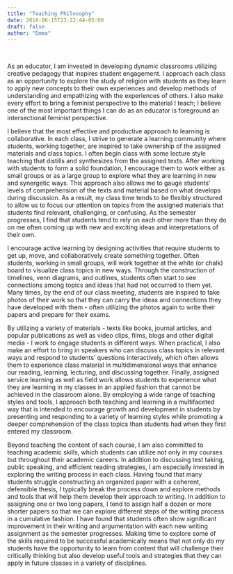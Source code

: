 ```yaml
---
title: "Teaching Philosophy"
date: 2018-06-15T23:22:44-05:00
draft: false
author: "Emma"
---
```

<br>

As an educator, I am invested in developing dynamic classrooms utilizing creative pedagogy that inspires student engagement.  I approach each class as an opportunity to explore the study of religion with students as they learn to apply new concepts to their own experiences and develop methods of understanding and empathizing with the experiences of others.  I also make every effort to bring a feminist perspective to the material I teach; I believe one of the most important things I can do as an educator is foreground an intersectional feminist perspective.  


 I believe that the most effective and productive approach to learning is collaborative.  In each class, I strive to generate a learning community where students, working together, are inspired to take ownership of the assigned materials and class topics.  I often begin class with some lecture style teaching that distills and synthesizes from the assigned texts.  After working with students to form a solid foundation, I encourage them to work either as small groups or as a large group to explore what they are learning in new and synergetic ways.  This approach also allows me to gauge students’ levels of comprehension of the texts and material based on what develops during discussion.  As a result, my class time tends to be flexibly structured to allow us to focus our attention on topics from the assigned materials that students find relevant, challenging, or confusing.  As the semester progresses, I find that students tend to rely on each other more than they do on me often coming up with new and exciting ideas and interpretations of their own.  


 I encourage active learning by designing activities that require students to get up, move, and collaboratively create something together.  Often students, working in small groups, will work together at the white (or chalk) board to visualize class topics in new ways.  Through the construction of timelines, venn diagrams, and outlines, students often start to see connections among topics and ideas that had not occurred to them yet.  Many times, by the end of our class meeting, students are inspired to take photos of their work so that they can carry the ideas and connections they have developed with them - often utilizing the photos again to write their papers and prepare for their exams.


 By utilizing a variety of materials - texts like books, journal articles, and popular publications as well as video clips, films, blogs and other digital media - I work to engage students in different ways.  When practical, I also make an effort to bring in speakers who can discuss class topics in relevant ways and respond to students’ questions interactively, which often allows them to experience class material in multidimensional ways that enhance our reading, learning, lecturing, and discussing together.  Finally, assigned service learning as well as field work allows students to experience what they are learning in my classes in an applied fashion that cannot be achieved in the classroom alone.  By employing a wide range of teaching styles and tools, I approach both teaching and learning in a multifaceted way that is intended to encourage growth and development in students by presenting and responding to a variety of learning styles while promoting a deeper comprehension of the class topics than students had when they first entered my classroom.


 Beyond teaching the content of each course, I am also committed to teaching academic skills, which students can utilize not only in my courses but throughout their academic careers.  In addition to discussing test taking, public speaking, and efficient reading strategies, I am especially invested in exploring the writing process in each class.  Having found that many students struggle constructing an organized paper with a coherent, defensible thesis, I typically break the process down and explore methods and tools that will help them develop their approach to writing.  In addition to assigning one or two long papers, I tend to assign half a dozen or more shorter papers so that we can explore different steps of the writing process in a cumulative fashion.  I have found that students often show significant improvement in their writing and argumentation with each new writing assignment as the semester progresses.  Making time to explore some of the skills required to be successful academically means that not only do my students have the opportunity to learn from content that will challenge their critically thinking but also develop useful tools and strategies that they can apply in future classes in a variety of disciplines.
